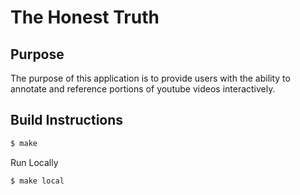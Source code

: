 # The Honest Truth

## Purpose

The purpose of this application is to provide users with the ability to annotate and reference portions of youtube videos interactively.

## Build Instructions

```bash
$ make
```

Run Locally

```bash
$ make local
```